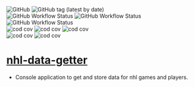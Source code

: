 ![GitHub](https://img.shields.io/github/license/cole-titze/nhl-data-getter?color=brightgreen)
![GitHub tag (latest by date)](https://img.shields.io/github/v/tag/cole-titze/nhl-data-getter?label=Release)
\
![GitHub Workflow Status](https://img.shields.io/github/actions/workflow/status/cole-titze/nhl-data-getter/test.yml)
![GitHub Workflow Status](https://img.shields.io/github/actions/workflow/status/cole-titze/nhl-data-getter/build.yml)
![GitHub Workflow Status](https://img.shields.io/github/actions/workflow/status/cole-titze/nhl-data-getter/docker-publish.yml)
\
![cod cov](https://nhlblobstorage.blob.core.windows.net/repobadges/nhlDataGetterBusinessLogicBadge.svg)
![cod cov](https://nhlblobstorage.blob.core.windows.net/repobadges/nhlDataGetterServicesBadge.svg)
![cod cov](https://nhlblobstorage.blob.core.windows.net/repobadges/nhlDataGetterEntitiesBadge.svg)
\
![cod cov](https://nhlblobstorage.blob.core.windows.net/repobadges/nhlDataGetterEntryBadge.svg)
![cod cov](https://nhlblobstorage.blob.core.windows.net/repobadges/nhlDataGetterDataAccessBadge.svg)

# [nhl-data-getter](https://github.com/cole-titze/nhl-data-getter/wiki/Nhl-Data-Getter)

+ Console application to get and store data for nhl games and players.
